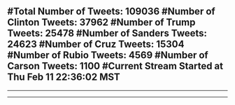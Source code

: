 #Total Number of Tweets: 109036 
#Number of Clinton Tweets: 37962
#Number of Trump Tweets: 25478
#Number of Sanders Tweets: 24623
#Number of Cruz Tweets: 15304
#Number of Rubio Tweets: 4569
#Number of Carson Tweets: 1100
#Current Stream Started at Thu Feb 11 22:36:02 MST
---
---
---
